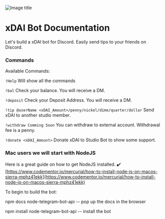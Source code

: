 ![Image title](https://cl.ly/6d5b9bbbf689/Screen%20Shot%202019-02-27%20at%201.43.21%20AM.png)

# xDAI Bot Documentation

Let's build a xDAI bot for Discord. Easily send tips to your friends on Discord.

### Commands

Available Commands:

`!Help` Will show all the commands

`!bal` Check your balance. You will receive a DM.

`!deposit` Check your Deposit Address. You will receive a DM.

`!tip @userName <xDAI_Amount>/penny/nickel/dime/quarter/dollar` Send xDAI to another studio member.

`!withdraw Comming Soon` You can withdraw to external account. Withdrawal fee is a penny.

`!donate <xDAI_Amount>` Donate xDAI to Studio Bot to show some support.

### Mac users we will start with NodeJS

Here is a great guide on how to get NodeJS installed. ✔️ [https://www.codementor.io/mercurial/how-to-install-node-js-on-macos-sierra-mphz41ekk](https://www.codementor.io/mercurial/how-to-install-node-js-on-macos-sierra-mphz41ekk)

To begin to build the bot:

npm docs node-telegram-bot-api -- pop up the docs in the browser

npm install node-telegram-bot-api -- install the bot
